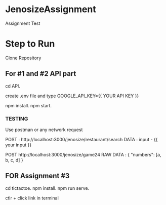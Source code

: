 # JenosizeAssignment
 Assignment Test

# Step to Run

Clone Repository

## For #1 and #2 API part
cd API.

create .env file and type
GOOGLE_API_KEY={{ YOUR API KEY }}

npm install.
npm start.

### TESTING

Use postman or any network request

POST : http://localhost:3000/jenosize/restaurant/search
DATA : input - {{ your input }}

POST http://localhost:3000/jenosize/game24
RAW DATA :  {
                "numbers": [a, b, c, d]
            }

## FOR Assignment #3

cd tictactoe.
npm install.
npm run serve.

ctlr + click link in terminal